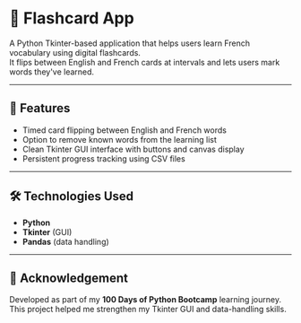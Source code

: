 # 🧠 Flashcard App

A Python Tkinter-based application that helps users learn French vocabulary using digital flashcards.  
It flips between English and French cards at intervals and lets users mark words they've learned.

---


## 🚀 Features
- Timed card flipping between English and French words  
- Option to remove known words from the learning list  
- Clean Tkinter GUI interface with buttons and canvas display  
- Persistent progress tracking using CSV files  

---


## 🛠️ Technologies Used
- **Python**  
- **Tkinter** (GUI)  
- **Pandas** (data handling)

---

## 📌 Acknowledgement
Developed as part of my **100 Days of Python Bootcamp** learning journey.  
This project helped me strengthen my Tkinter GUI and data-handling skills.
